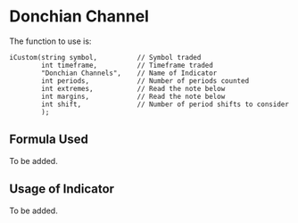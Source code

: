# Donchian Channel

The function to use is:
~~~
iCustom(string symbol, 			// Symbol traded
        int timeframe, 			// Timeframe traded
        "Donchian Channels", 	// Name of Indicator
        int periods,			// Number of periods counted
        int extremes,			// Read the note below
        int margins,			// Read the note below
        int shift,				// Number of period shifts to consider
        );
~~~

## Formula Used
To be added.

## Usage of Indicator
To be added.
